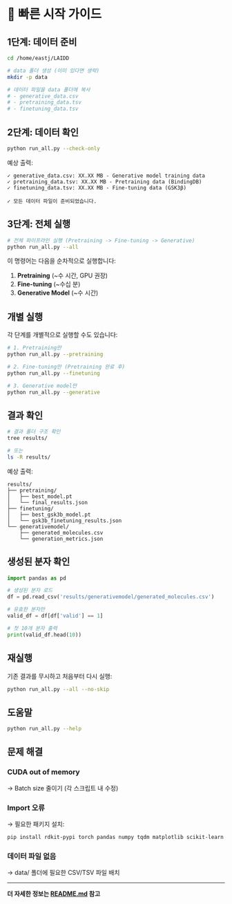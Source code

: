 # 🚀 빠른 시작 가이드

## 1단계: 데이터 준비

```bash
cd /home/eastj/LAIDD

# data 폴더 생성 (이미 있다면 생략)
mkdir -p data

# 데이터 파일을 data 폴더에 복사
# - generative_data.csv
# - pretraining_data.tsv
# - finetuning_data.tsv
```

## 2단계: 데이터 확인

```bash
python run_all.py --check-only
```

예상 출력:
```
✓ generative_data.csv: XX.XX MB - Generative model training data
✓ pretraining_data.tsv: XX.XX MB - Pretraining data (BindingDB)
✓ finetuning_data.tsv: XX.XX MB - Fine-tuning data (GSK3β)

✓ 모든 데이터 파일이 준비되었습니다.
```

## 3단계: 전체 실행

```bash
# 전체 파이프라인 실행 (Pretraining -> Fine-tuning -> Generative)
python run_all.py --all
```

이 명령어는 다음을 순차적으로 실행합니다:
1. **Pretraining** (~수 시간, GPU 권장)
2. **Fine-tuning** (~수십 분)
3. **Generative Model** (~수 시간)

## 개별 실행

각 단계를 개별적으로 실행할 수도 있습니다:

```bash
# 1. Pretraining만
python run_all.py --pretraining

# 2. Fine-tuning만 (Pretraining 완료 후)
python run_all.py --finetuning

# 3. Generative model만
python run_all.py --generative
```

## 결과 확인

```bash
# 결과 폴더 구조 확인
tree results/

# 또는
ls -R results/
```

예상 출력:
```
results/
├── pretraining/
│   ├── best_model.pt
│   └── final_results.json
├── finetuning/
│   ├── best_gsk3b_model.pt
│   └── gsk3b_finetuning_results.json
└── generativemodel/
    ├── generated_molecules.csv
    └── generation_metrics.json
```

## 생성된 분자 확인

```python
import pandas as pd

# 생성된 분자 로드
df = pd.read_csv('results/generativemodel/generated_molecules.csv')

# 유효한 분자만
valid_df = df[df['valid'] == 1]

# 첫 10개 분자 출력
print(valid_df.head(10))
```

## 재실행

기존 결과를 무시하고 처음부터 다시 실행:

```bash
python run_all.py --all --no-skip
```

## 도움말

```bash
python run_all.py --help
```

## 문제 해결

### CUDA out of memory
→ Batch size 줄이기 (각 스크립트 내 수정)

### Import 오류
→ 필요한 패키지 설치:
```bash
pip install rdkit-pypi torch pandas numpy tqdm matplotlib scikit-learn
```

### 데이터 파일 없음
→ data/ 폴더에 필요한 CSV/TSV 파일 배치

---

**더 자세한 정보는 [README.md](README.md) 참고**
